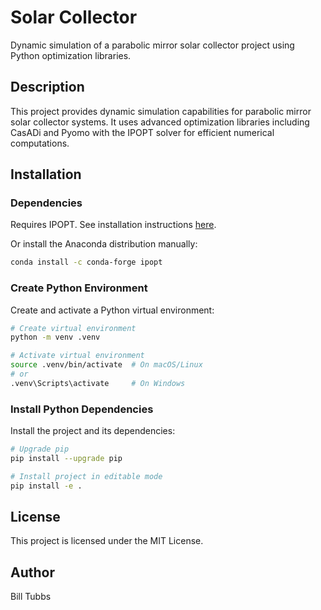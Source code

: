 # Solar Collector

Dynamic simulation of a parabolic mirror solar collector project using Python optimization libraries.

## Description

This project provides dynamic simulation capabilities for parabolic mirror solar collector systems. It uses advanced optimization libraries including CasADi and Pyomo with the IPOPT solver for efficient numerical computations.

## Installation

### Dependencies

Requires IPOPT.  See installation instructions [here](https://coin-or.github.io/Ipopt/INSTALL.html).

Or install the Anaconda distribution manually:

```bash
conda install -c conda-forge ipopt
```


### Create Python Environment

Create and activate a Python virtual environment:

```bash
# Create virtual environment
python -m venv .venv

# Activate virtual environment
source .venv/bin/activate  # On macOS/Linux
# or
.venv\Scripts\activate     # On Windows
```

### Install Python Dependencies

Install the project and its dependencies:

```bash
# Upgrade pip
pip install --upgrade pip

# Install project in editable mode
pip install -e .
```

## License

This project is licensed under the MIT License.

## Author

Bill Tubbs
